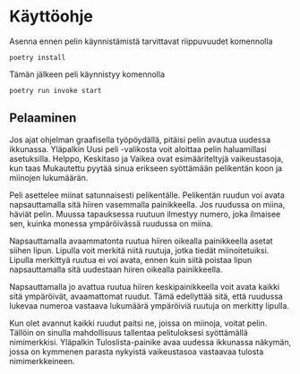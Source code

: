 Käyttöohje
==========

Asenna ennen pelin käynnistämistä tarvittavat riippuvuudet komennolla

	poetry install

Tämän jälkeen peli käynnistyy komennolla

	poetry run invoke start

Pelaaminen
----------

Jos ajat ohjelman graafisella työpöydällä, pitäisi pelin avautua uudessa ikkunassa.
Yläpalkin Uusi peli -valikosta voit aloittaa pelin haluamillasi asetuksilla.
Helppo, Keskitaso ja Vaikea ovat esimääriteltyjä vaikeustasoja,
kun taas Mukautettu pyytää sinua erikseen syöttämään pelikentän koon ja miinojen lukumäärän.

Peli asettelee miinat satunnaisesti pelikentälle.
Pelikentän ruudun voi avata napsauttamalla sitä hiiren vasemmalla painikkeella.
Jos ruudussa on miina, häviät pelin.
Muussa tapauksessa ruutuun ilmestyy numero, joka ilmaisee sen,
kuinka monessa ympäröivässä ruudussa on miina.

Napsauttamalla avaammatonta ruutua hiiren oikealla painikkeella asetat siihen lipun.
Lipulla voit merkitä niitä ruutuja, jotka tiedät miinoitetuiksi.
Lipulla merkittyä ruutua ei voi avata, ennen kuin siitä poistaa lipun
napsauttamalla sitä uudestaan hiiren oikealla painikkeella.

Napsauttamalla jo avattua ruutua hiiren keskipainikkeella voit avata kaikki sitä
ympäröivät, avaamattomat ruudut.
Tämä edellyttää sitä, että ruudussa lukevaa numeroa vastaava lukumäärä ympäröiviä
ruutuja on merkitty lipulla.

Kun olet avannut kaikki ruudut paitsi ne, joissa on miinoja, voitat pelin.
Tällöin on sinulla mahdollisuus tallentaa pelituloksesi syöttämällä nimimerkkisi.
Yläpalkin Tuloslista-painike avaa uudessa ikkunassa näkymän,
jossa on kymmenen parasta nykyistä vaikeustasoa vastaavaa tulosta nimimerkkeineen.
